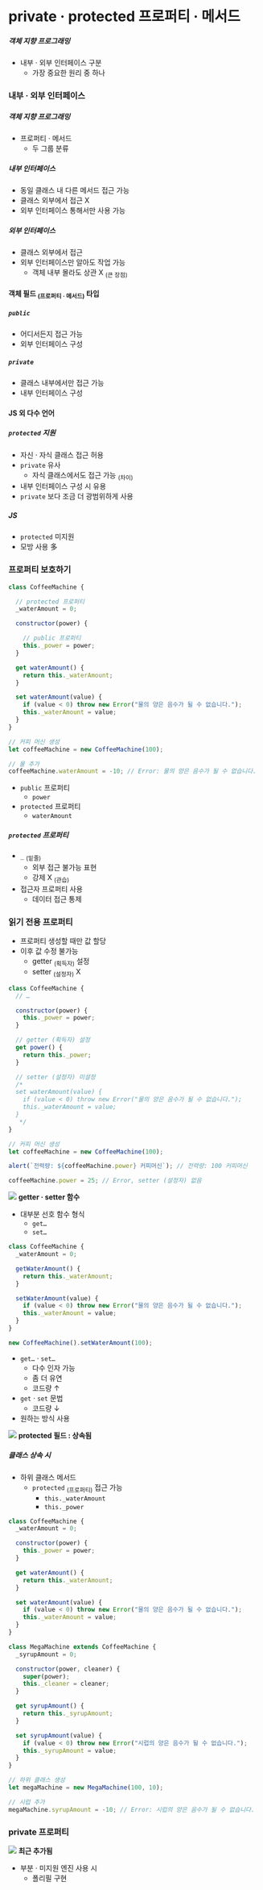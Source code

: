 private · protected 프로퍼티 · 메서드
===================================

##### 객체 지향 프로그래밍
- 내부 · 외부 인터페이스 구분
  - 가장 중요한 원리 중 하나

### 내부 · 외부 인터페이스

##### 객체 지향 프로그래밍
- 프로퍼티 · 메서드
  - 두 그룹 분류

##### 내부 인터페이스
- 동일 클래스 내 다른 메서드 접근 가능
- 클래스 외부에서 접근 X
- 외부 인터페이스 통해서만 사용 가능

##### 외부 인터페이스
- 클래스 외부에서 접근
- 외부 인터페이스만 알아도 작업 가능
  - 객체 내부 몰라도 상관 X <sub>(큰 장점)</sub>

#### 객체 필드 <sub>(프로퍼티 · 메서드)</sub> 타입

##### `public`
- 어디서든지 접근 가능
- 외부 인터페이스 구성

##### `private`
- 클래스 내부에서만 접근 가능
- 내부 인터페이스 구성

#### JS 외 다수 언어

##### `protected` 지원
- 자신 · 자식 클래스 접근 허용
- `private` 유사
  - 자식 클래스에서도 접근 가능 <sub>(차이)</sub>
- 내부 인터페이스 구성 시 유용
- `private` 보다 조금 더 광범위하게 사용

##### JS
- `protected` 미지원
- 모방 사용 多

### 프로퍼티 보호하기
```javascript
class CoffeeMachine {

  // protected 프로퍼티
  _waterAmount = 0;

  constructor(power) {

    // public 프로퍼티
    this._power = power;
  }

  get waterAmount() {
    return this._waterAmount;
  }

  set waterAmount(value) {
    if (value < 0) throw new Error("물의 양은 음수가 될 수 없습니다.");
    this._waterAmount = value;
  }
}

// 커피 머신 생성
let coffeeMachine = new CoffeeMachine(100);

// 물 추가
coffeeMachine.waterAmount = -10; // Error: 물의 양은 음수가 될 수 없습니다.
```
- `public` 프로퍼티
  - `power`
- `protected` 프로퍼티
  - `waterAmount`

##### `protected` 프로퍼티
- `_` <sub>(밑줄)</sub>
  - 외부 접근 불가능 표현
  - 강제 X <sub>(관습)</sub>
- 접근자 프로퍼티 사용
  - 데이터 접근 통제

### 읽기 전용 프로퍼티
- 프로퍼티 생성할 때만 값 할당
- 이후 값 수정 불가능
  - getter <sub>(획득자)</sub> 설정
  - setter <sub>(설정자)</sub> X
```javascript
class CoffeeMachine {
  // …

  constructor(power) {
    this._power = power;
  }

  // getter (획득자) 설정
  get power() {
    return this._power;
  }

  // setter (설정자) 미설정
  /*
  set waterAmount(value) {
    if (value < 0) throw new Error("물의 양은 음수가 될 수 없습니다.");
    this._waterAmount = value;
  }
   */
}

// 커피 머신 생성
let coffeeMachine = new CoffeeMachine(100);

alert(`전력량: ${coffeeMachine.power} 커피머신`); // 전력량: 100 커피머신

coffeeMachine.power = 25; // Error, setter (설정자) 없음
```

<img class="icon" src="../../images/commons/icons/circle-exclamation-solid.svg" /> **getter · setter 함수**

- 대부분 선호 함수 형식
  - `get…`
  - `set…`
```javascript
class CoffeeMachine {
  _waterAmount = 0;

  getWaterAmount() {
    return this._waterAmount;
  }

  setWaterAmount(value) {
    if (value < 0) throw new Error("물의 양은 음수가 될 수 없습니다.");
    this._waterAmount = value;
  }
}

new CoffeeMachine().setWaterAmount(100);
```
- `get…` · `set…`
  - 다수 인자 가능
  - 좀 더 유연
  - 코드량 ↑
- `get` · `set` 문법
  - 코드량 ↓
- 원하는 방식 사용

<img class="icon" src="../../images/commons/icons/circle-exclamation-solid.svg" /> **protected 필드 : 상속됨**

##### 클래스 상속 시
- 하위 클래스 메서드
  - `protected` <sub>(프로퍼티)</sub> 접근 가능
    - `this._waterAmount`
    - `this._power`
```javascript
class CoffeeMachine {
  _waterAmount = 0;

  constructor(power) {
    this._power = power;
  }

  get waterAmount() {
    return this._waterAmount;
  }

  set waterAmount(value) {
    if (value < 0) throw new Error("물의 양은 음수가 될 수 없습니다.");
    this._waterAmount = value;
  }
}

class MegaMachine extends CoffeeMachine {
  _syrupAmount = 0;

  constructor(power, cleaner) {
    super(power);
    this._cleaner = cleaner;
  }

  get syrupAmount() {
    return this._syrupAmount;
  }

  set syrupAmount(value) {
    if (value < 0) throw new Error("시럽의 양은 음수가 될 수 없습니다.");
    this._syrupAmount = value;
  }
}

// 하위 클래스 생성
let megaMachine = new MegaMachine(100, 10);

// 시럽 추가
megaMachine.syrupAmount = -10; // Error: 시럽의 양은 음수가 될 수 없습니다.
```

### private 프로퍼티

<img class="icon" src="../../images/commons/icons/triangle-exclamation-solid.svg" /> **최근 추가됨**

- 부분 · 미지원 엔진 사용 시
  - 폴리필 구현
